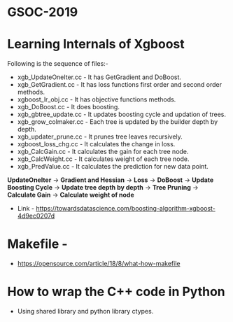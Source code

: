 # GSOC-2019

# Learning Internals of Xgboost

Following is the sequence of files:-

- xgb_UpdateOneIter.cc - It has GetGradient and DoBoost.
- xgb_GetGradient.cc   - It has loss functions first order and second order methods.
- xgboost_lr_obj.cc    - It has objective functions methods.
- xgb_DoBoost.cc       - It does boosting.
- xgb_gbtree_update.cc - It updates boosting cycle and updation of trees.
- xgb_grow_colmaker.cc - Each tree is updated by the builder depth by depth.
- xgb_updater_prune.cc - It prunes tree leaves recursively.
- xgboost_loss_chg.cc  - It calculates the change in loss.
- xgb_CalcGain.cc      - It calculates the gain for each tree node.
- xgb_CalcWeight.cc    - It calculates weight of each tree node.
- xgb_PredValue.cc     - It calculates the prediction for new data point.

**UpdateOneIter** -> **Gradient and Hessian** -> **Loss** -> **DoBoost** -> **Update Boosting Cycle** -> **Update tree depth by depth** -> **Tree Pruning** -> **Calculate Gain** -> **Calculate weight of node**  

- Link - https://towardsdatascience.com/boosting-algorithm-xgboost-4d9ec0207d



# Makefile -
- https://opensource.com/article/18/8/what-how-makefile

# How to wrap the C++ code in Python  
- Using shared library and python library ctypes.  

